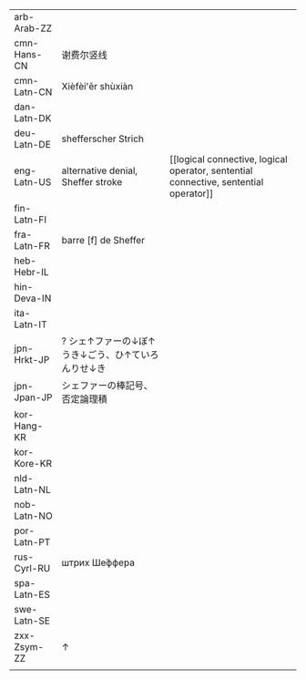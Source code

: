 | | | |
|-|-|-|
| arb-Arab-ZZ |  |  |
| cmn-Hans-CN | 谢费尔竖线 |  |
| cmn-Latn-CN | Xièfèi'ěr shùxiàn |  |
| dan-Latn-DK |  |  |
| deu-Latn-DE | shefferscher Strich |  |
| eng-Latn-US | alternative denial, Sheffer stroke | [[logical connective, logical operator, sentential connective, sentential operator]] |
| fin-Latn-FI |  |  |
| fra-Latn-FR | barre [f] de Sheffer |  |
| heb-Hebr-IL |  |  |
| hin-Deva-IN |  |  |
| ita-Latn-IT |  |  |
| jpn-Hrkt-JP | ? シェ↑ファーの↓ぼ↑うき↓ごう、ひ↑ていろんりせ↓き |  |
| jpn-Jpan-JP | シェファーの棒記号、否定論理積 |  |
| kor-Hang-KR |  |  |
| kor-Kore-KR |  |  |
| nld-Latn-NL |  |  |
| nob-Latn-NO |  |  |
| por-Latn-PT |  |  |
| rus-Cyrl-RU | штрих Ше́ффера |  |
| spa-Latn-ES |  |  |
| swe-Latn-SE |  |  |
| zxx-Zsym-ZZ | ↑ |  |
|  |  |  |
